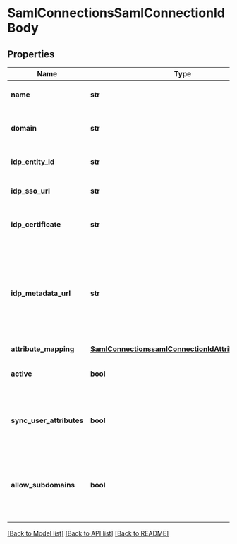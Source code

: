 # SamlConnectionsSamlConnectionIdBody

## Properties
Name | Type | Description | Notes
------------ | ------------- | ------------- | -------------
**name** | **str** | The name of the new SAML Connection | [optional] 
**domain** | **str** | The domain to use for the new SAML Connection | [optional] 
**idp_entity_id** | **str** | The entity id as provided by the IdP | [optional] 
**idp_sso_url** | **str** | The SSO url as provided by the IdP | [optional] 
**idp_certificate** | **str** | The x509 certificated as provided by the IdP | [optional] 
**idp_metadata_url** | **str** | The URL which serves the IdP metadata. If present, it takes priority over the corresponding individual properties and replaces them | [optional] 
**attribute_mapping** | [**SamlConnectionssamlConnectionIdAttributeMapping**](SamlConnectionssamlConnectionIdAttributeMapping.md) |  | [optional] 
**active** | **bool** | Activate or de-activate the SAML Connection | [optional] 
**sync_user_attributes** | **bool** | Controls whether to update the user&#x27;s attributes in each sign-in | [optional] 
**allow_subdomains** | **bool** | Allow users with an email address subdomain to use this connection in order to authenticate | [optional] 

[[Back to Model list]](../README.md#documentation-for-models) [[Back to API list]](../README.md#documentation-for-api-endpoints) [[Back to README]](../README.md)


